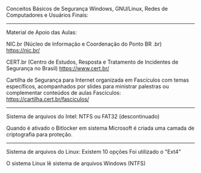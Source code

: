 Conceitos Básicos de Segurança Windows, GNU/Linux, Redes de Computadores e Usuários Finais:

---

Material de Apoio das Aulas:

NIC.br (Núcleo de Informação e Coordenação do Ponto BR .br)
https://nic.br/

CERT.br (Centro de Estudos, Resposta e Tratamento de Incidentes de Segurança no Brasil)
https://www.cert.br/

Cartilha de Segurança para Internet organizada em Fascículos com temas específicos, acompanhados por slides para ministrar palestras ou complementar conteúdos de aulas
Fascículos: https://cartilha.cert.br/fasciculos/

---

Sistema de arquivos do Intel: NTFS ou FAT32 (descontinuado)

Quando é ativado o Bitlocker em sistema Microsoft é criada uma camada de criptografia para proteção.

---

Sistema de arquivos do Linux: Existem 10 opções
Foi utilizado o "Ext4"

O sistema Linux lê sistema de arquivos Windows (NTFS)

